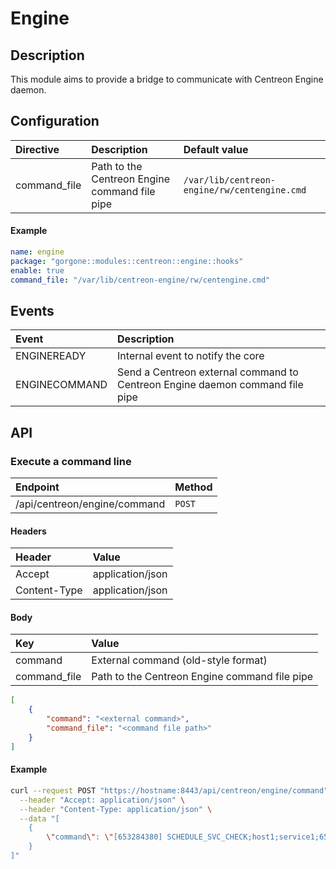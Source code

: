 # Engine

## Description

This module aims to provide a bridge to communicate with Centreon Engine daemon.

## Configuration

| Directive | Description | Default value |
| :- | :- | :- |
| command_file | Path to the Centreon Engine command file pipe | `/var/lib/centreon-engine/rw/centengine.cmd` |

#### Example

```yaml
name: engine
package: "gorgone::modules::centreon::engine::hooks"
enable: true
command_file: "/var/lib/centreon-engine/rw/centengine.cmd"
```

## Events

| Event | Description |
| :- | :- |
| ENGINEREADY | Internal event to notify the core |
| ENGINECOMMAND | Send a Centreon external command to Centreon Engine daemon command file pipe |

## API

### Execute a command line

| Endpoint | Method |
| :- | :- |
| /api/centreon/engine/command | `POST` |

#### Headers

| Header | Value |
| :- | :- |
| Accept | application/json |
| Content-Type | application/json |

#### Body

| Key | Value |
| :- | :- |
| command | External command (old-style format) |
| command_file | Path to the Centreon Engine command file pipe |

```json
[
    {
        "command": "<external command>",
        "command_file": "<command file path>"
    }
]
```

#### Example

```bash
curl --request POST "https://hostname:8443/api/centreon/engine/command" \
  --header "Accept: application/json" \
  --header "Content-Type: application/json" \
  --data "[
    {
        \"command\": \"[653284380] SCHEDULE_SVC_CHECK;host1;service1;653284380\"
    }
]"
```
